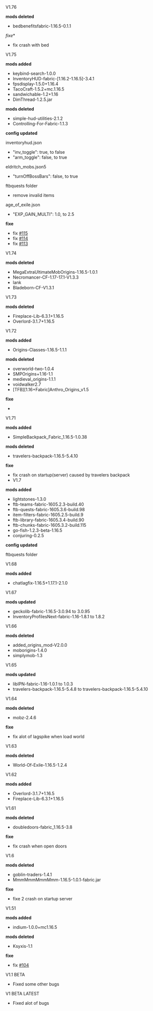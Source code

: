 V1.76

**mods deleted**

* bedbenefitsfabric-1.16.5-0.1.1

*fixe**

* fix crash with bed

V1.75

**mods added**

* keybind-search-1.0.0
* InventoryHUD-fabric-[1.16.2-1.16.5]-3.4.1
* fpsdisplay-1.5.0+1.16.4
* TacoCraft-1.5.2+mc.1.16.5
* sandwichable-1.2+1.16
* DimThread-1.2.5.jar

**mods deleted**

* simple-hud-utilities-2.1.2
* Controlling-For-Fabric-1.1.3

**config updated**

inventoryhud.json

* "inv_toggle": true, to false
* "arm_toggle": false, to true

eldritch_mobs.json5

* "turnOffBossBars": false, to true

ftbquests folder

* remove invalid items

age_of_exile.json

*  "EXP_GAIN_MULTI": 1.0, to  2.5

**fixe**

* fix [#115](https://github.com/quentin452/private-minecraft-modpack/issues/115)
* fix [#114](https://github.com/quentin452/private-minecraft-modpack/issues/114)
* fix [#113](https://github.com/quentin452/private-minecraft-modpack/issues/113)

V1.74

**mods deleted**

* MegaExtraUltimateMobOrigins-1.16.5-1.0.1
* Necromancer-CF-1.17-17.1-V1.3.3
* lank
* Bladeborn-CF-V1.3.1

V1.73

**mods deleted**

* Fireplace-Lib-6.3.1+1.16.5
* Overlord-3.1.7+1.16.5

V1.72

**mods added**

* Origins-Classes-1.16.5-1.1.1

**mods deleted**

* overworld-two-1.0.4
* SMPOrigins+1.16-1.1
* medieval_origins-1.1.1
* voidwalker2.7
* [TFB][1.16+Fabric]Anthro_Origins_v1.5

**fixe**

*

V1.71

**mods added**

* SimpleBackpack_Fabric_1.16.5-1.0.38

**mods deleted**

* travelers-backpack-1.16.5-5.4.10

**fixe**

* fix crash on startup(server) caused by travelers backpack
* V1.7

**mods added**

* lightstones-1.3.0
* ftb-teams-fabric-1605.2.3-build.40
* ftb-quests-fabric-1605.3.6-build.98
* item-filters-fabric-1605.2.5-build.9
* ftb-library-fabric-1605.3.4-build.90
* ftb-chunks-fabric-1605.3.2-build.115
* go-fish-1.2.3-beta-1.16.5
* conjuring-0.2.5

**config updated**

ftbquests folder

V1.68

**mods added**

* chatlagfix-1.16.5+1.17.1-2.1.0

V1.67

**mods updated**

* geckolib-fabric-1.16.5-3.0.94 to 3.0.95
* InventoryProfilesNext-fabric-1.16-1.8.1 to 1.8.2

V1.66

**mods deleted**

* added_origins_mod-V2.0.0
* moborigins-1.4.0
* simplymob-1.3

V1.65

**mods updated**

* libIPN-fabric-1.16-1.0.1 to 1.0.3
* travelers-backpack-1.16.5-5.4.8 to travelers-backpack-1.16.5-5.4.10

V1.64

**mods deleted**

* mobz-2.4.6

**fixe**

* fix alot of lagspike when load world

V1.63

**mods deleted**

* World-Of-Exile-1.16.5-1.2.4

V1.62

**mods added**

* Overlord-3.1.7+1.16.5
* Fireplace-Lib-6.3.1+1.16.5

V1.61

**mods deleted**

* doubledoors-fabric_1.16.5-3.8

**fixe**

* fix crash when open doors

V1.6

**mods deleted**

* goblin-traders-1.4.1
* MmmMmmMmmMmm-1.16.5-1.0.1-fabric.jar

**fixe**

* fixe 2 crash on startup server

V1.51

**mods added**

* indium-1.0.0+mc1.16.5

**mods deleted**

* Ksyxis-1.1

**fixe**

* fix [#104](https://github.com/quentin452/private-minecraft-modpack/issues/104)

V1.1 BETA

* Fixed some other bugs

V1 BETA LATEST

* Fixed alot of bugs
